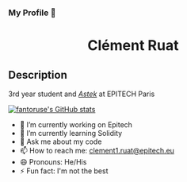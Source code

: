 ### My Profile 👋
<h1>
  <p align="center">Clément Ruat </p>
</h1>

## Description
3rd year student and [_Astek_](https://www.epitech.eu/fr/actualites-evenements/lab-astek-art79/) at EPITECH Paris

[![fantoruse's GitHub stats](https://github-readme-stats.vercel.app/api?username=fantoruse)](https://github.com/fantoruse/github-readme-stats)

- 🔭 I’m currently working on Epitech
- 🌱 I’m currently learning Solidity
- 💬 Ask me about my code
- 📫 How to reach me: clement1.ruat@epitech.eu
- 😄 Pronouns: He/His
- ⚡ Fun fact: I'm not the best
